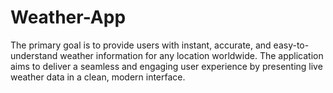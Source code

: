 # Weather-App
The primary goal is to provide users with instant, accurate, and easy-to-understand weather information for any location worldwide. The application aims to deliver a seamless and engaging user experience by presenting live weather data in a clean, modern interface.
